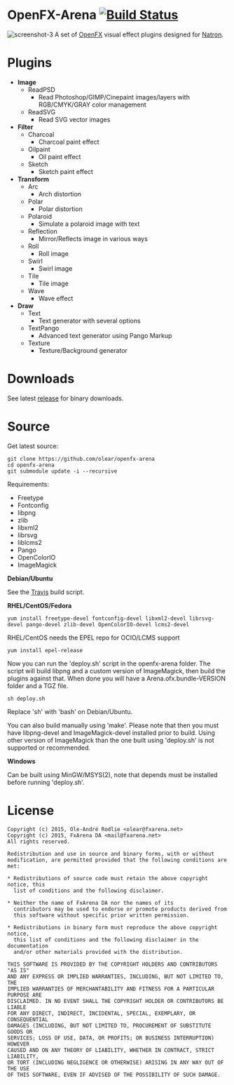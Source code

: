 OpenFX-Arena [![Build Status](https://travis-ci.org/olear/openfx-arena.svg)](https://travis-ci.org/olear/openfx-arena)
============

![screenshot-3](https://cloud.githubusercontent.com/assets/7461595/8152563/e60b18c4-131e-11e5-8bd7-6fd6d3dd2db7.png)
A set of [OpenFX](http://openfx.sf.net) visual effect plugins designed for [Natron](http://natron.inria.fr).

Plugins
=======

 * **Image**
   * ReadPSD
     * Read Photoshop/GIMP/Cinepaint images/layers with RGB/CMYK/GRAY color management
   * ReadSVG
     * Read SVG vector images
 * **Filter**
   * Charcoal
     * Charcoal paint effect
   * Oilpaint
     * Oil paint effect
   * Sketch
     * Sketch paint effect
 * **Transform**
   * Arc
     * Arch distortion
   * Polar
     * Polar distortion
   * Polaroid
     * Simulate a polaroid image with text
   * Reflection
     * Mirror/Reflects image in various ways
   * Roll
     * Roll image
   * Swirl
     * Swirl image
   * Tile
     * Tile image
   * Wave
     * Wave effect
 * **Draw**
   * Text
     * Text generator with several options
   * TextPango
     * Advanced text generator using Pango Markup
   * Texture
     * Texture/Background generator

Downloads
=========

See latest [release](https://github.com/olear/openfx-arena/releases) for binary downloads.

Source
======

Get latest source:
```
git clone https://github.com/olear/openfx-arena
cd openfx-arena
git submodule update -i --recursive
```

Requirements:

 * Freetype
 * Fontconfig
 * libpng
 * zlib
 * libxml2
 * librsvg
 * liblcms2
 * Pango
 * OpenColorIO
 * ImageMagick

**Debian/Ubuntu**

See the [Travis](https://github.com/olear/openfx-arena/blob/trunk/.travis.yml) build script.

**RHEL/CentOS/Fedora**

```
yum install freetype-devel fontconfig-devel libxml2-devel librsvg-devel pango-devel zlib-devel OpenColorIO-devel lcms2-devel
```
RHEL/CentOS needs the EPEL repo for OCIO/LCMS support
```
yum install epel-release
```

Now you can run the 'deploy.sh' script in the openfx-arena folder. The script will build libpng and a custom version of ImageMagick, then build the plugins against that. When done you will have a Arena.ofx.bundle-VERSION folder and a TGZ file.

```
sh deploy.sh
```
Replace 'sh' with 'bash' on Debian/Ubuntu.

You can also build manually using 'make'. Please note that then you must have libpng-devel and ImageMagick-devel installed prior to build. Using other version of ImageMagick than the one built using 'deploy.sh' is not supported or recommended.

**Windows**

Can be built using MinGW/MSYS(2), note that depends must be installed before running 'deploy.sh'.

License
=======
```
Copyright (c) 2015, Ole-André Rodlie <olear@fxarena.net>
Copyright (c) 2015, FxArena DA <mail@fxarena.net>
All rights reserved.

Redistribution and use in source and binary forms, with or without
modification, are permitted provided that the following conditions are met:

* Redistributions of source code must retain the above copyright notice, this
  list of conditions and the following disclaimer.

* Neither the name of FxArena DA nor the names of its
  contributors may be used to endorse or promote products derived from
  this software without specific prior written permission.

* Redistributions in binary form must reproduce the above copyright notice,
  this list of conditions and the following disclaimer in the documentation
  and/or other materials provided with the distribution.

THIS SOFTWARE IS PROVIDED BY THE COPYRIGHT HOLDERS AND CONTRIBUTORS "AS IS"
AND ANY EXPRESS OR IMPLIED WARRANTIES, INCLUDING, BUT NOT LIMITED TO, THE
IMPLIED WARRANTIES OF MERCHANTABILITY AND FITNESS FOR A PARTICULAR PURPOSE ARE
DISCLAIMED. IN NO EVENT SHALL THE COPYRIGHT HOLDER OR CONTRIBUTORS BE LIABLE
FOR ANY DIRECT, INDIRECT, INCIDENTAL, SPECIAL, EXEMPLARY, OR CONSEQUENTIAL
DAMAGES (INCLUDING, BUT NOT LIMITED TO, PROCUREMENT OF SUBSTITUTE GOODS OR
SERVICES; LOSS OF USE, DATA, OR PROFITS; OR BUSINESS INTERRUPTION) HOWEVER
CAUSED AND ON ANY THEORY OF LIABILITY, WHETHER IN CONTRACT, STRICT LIABILITY,
OR TORT (INCLUDING NEGLIGENCE OR OTHERWISE) ARISING IN ANY WAY OUT OF THE USE
OF THIS SOFTWARE, EVEN IF ADVISED OF THE POSSIBILITY OF SUCH DAMAGE.
```
